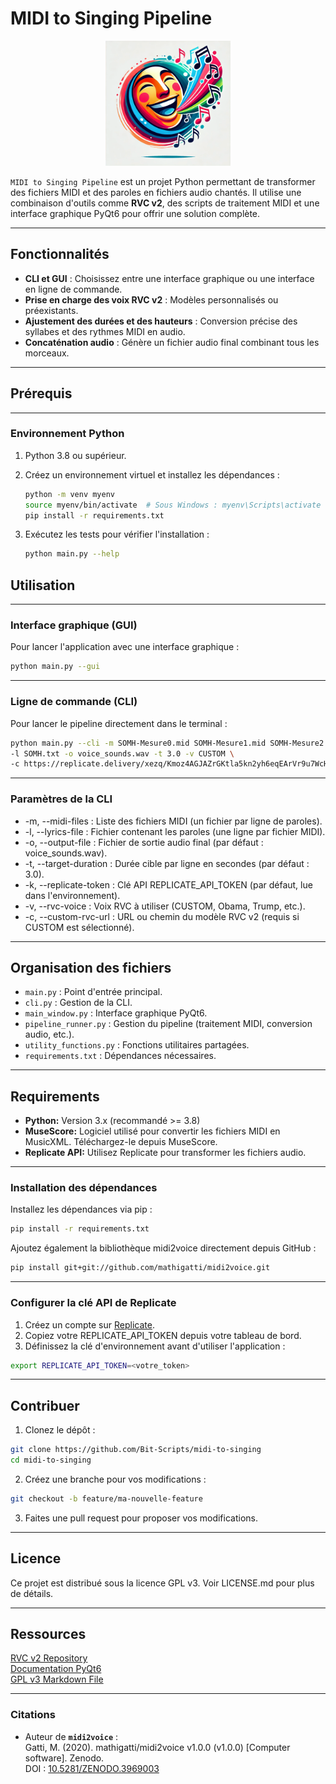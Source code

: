 # MIDI to Singing Pipeline

<div align="center">
  <img src="Logo.webp" alt="Project Logo" width="200">
</div>

`MIDI to Singing Pipeline` est un projet Python permettant de transformer des fichiers MIDI et des paroles en fichiers audio chantés. Il utilise une combinaison d'outils comme **RVC v2**, des scripts de traitement MIDI et une interface graphique PyQt6 pour offrir une solution complète.

---

## Fonctionnalités

- **CLI et GUI** : Choisissez entre une interface graphique ou une interface en ligne de commande.
- **Prise en charge des voix RVC v2** : Modèles personnalisés ou préexistants.
- **Ajustement des durées et des hauteurs** : Conversion précise des syllabes et des rythmes MIDI en audio.
- **Concaténation audio** : Génère un fichier audio final combinant tous les morceaux.

---

## Prérequis

---

### Environnement Python

1. Python 3.8 ou supérieur.
2. Créez un environnement virtuel et installez les dépendances :

   ```bash
   python -m venv myenv
   source myenv/bin/activate  # Sous Windows : myenv\Scripts\activate
   pip install -r requirements.txt
   ```

3. Exécutez les tests pour vérifier l'installation :

   ```bash
   python main.py --help
   ```
## Utilisation

---

### Interface graphique (GUI)
Pour lancer l'application avec une interface graphique :

   ```bash
   python main.py --gui
   ```

---

### Ligne de commande (CLI)
Pour lancer le pipeline directement dans le terminal :

```bash
python main.py --cli -m SOMH-Mesure0.mid SOMH-Mesure1.mid SOMH-Mesure2.mid SOMH-Mesure3.mid \
-l SOMH.txt -o voice_sounds.wav -t 3.0 -v CUSTOM \
-c https://replicate.delivery/xezq/Kmoz4AGJAZrGKtla5kn2yh6eqEArVr9u7WcHHiqykO1VG9eTA/PaulWOISARDTheBG.zip
```

---

### Paramètres de la CLI
- -m, --midi-files : Liste des fichiers MIDI (un fichier par ligne de paroles).
- -l, --lyrics-file : Fichier contenant les paroles (une ligne par fichier MIDI).
- -o, --output-file : Fichier de sortie audio final (par défaut : voice_sounds.wav).
- -t, --target-duration : Durée cible par ligne en secondes (par défaut : 3.0).
- -k, --replicate-token : Clé API REPLICATE_API_TOKEN (par défaut, lue dans l'environnement).
- -v, --rvc-voice : Voix RVC à utiliser (CUSTOM, Obama, Trump, etc.).
- -c, --custom-rvc-url : URL ou chemin du modèle RVC v2 (requis si CUSTOM est sélectionné).

---

## Organisation des fichiers
- `main.py` : Point d'entrée principal.
- `cli.py` : Gestion de la CLI.
- `main_window.py` : Interface graphique PyQt6.
- `pipeline_runner.py` : Gestion du pipeline (traitement MIDI, conversion audio, etc.).
- `utility_functions.py` : Fonctions utilitaires partagées.
- `requirements.txt` : Dépendances nécessaires.

---

## Requirements

- **Python:** Version 3.x (recommandé >= 3.8)
- **MuseScore:** Logiciel utilisé pour convertir les fichiers MIDI en MusicXML. Téléchargez-le depuis MuseScore.
- **Replicate API:** Utilisez Replicate pour transformer les fichiers audio.

---

### Installation des dépendances

Installez les dépendances via pip :

```bash
pip install -r requirements.txt
```

Ajoutez également la bibliothèque midi2voice directement depuis GitHub :

```bash
pip install git+git://github.com/mathigatti/midi2voice.git
```

---

### Configurer la clé API de Replicate

1. Créez un compte sur [Replicate](https://replicate.com/).
2. Copiez votre REPLICATE_API_TOKEN depuis votre tableau de bord.
3. Définissez la clé d'environnement avant d'utiliser l'application :

```bash
export REPLICATE_API_TOKEN=<votre_token>
```

---

## Contribuer

1. Clonez le dépôt :
```bash
git clone https://github.com/Bit-Scripts/midi-to-singing
cd midi-to-singing
```

2. Créez une branche pour vos modifications :
```bash
git checkout -b feature/ma-nouvelle-feature
```

3. Faites une pull request pour proposer vos modifications.

---

## Licence
Ce projet est distribué sous la licence GPL v3. Voir LICENSE.md pour plus de détails.

---

## Ressources
[RVC v2 Repository](https://github.com/RVC-repo)  
[Documentation PyQt6](https://doc.qt.io/qtforpython-6/)   
[GPL v3 Markdown File](./LICENSE.md)  

---

### Citations

- Auteur de **`midi2voice`** :  
  Gatti, M. (2020). mathigatti/midi2voice v1.0.0 (v1.0.0) [Computer software]. Zenodo.  
  DOI : [10.5281/ZENODO.3969003](https://doi.org/10.5281/ZENODO.3969003)